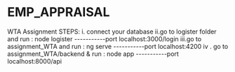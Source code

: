 # EMP_APPRAISAL
WTA Assignment
STEPS:
i. connect your database
ii.go to logister folder and run : node logister         -----------port localhost:3000/login
iii.go to assignment_WTA and run : ng serve              -----------port localhost:4200
iv . go to assignment_WTA/backend & run : node app       -----------port localhost:8000/api
